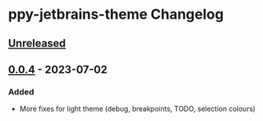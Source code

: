 <!-- Keep a Changelog guide -> https://keepachangelog.com -->

# ppy-jetbrains-theme Changelog

## [Unreleased]

## [0.0.4] - 2023-07-02

### Added
- More fixes for light theme (debug, breakpoints, TODO, selection colours)

[Unreleased]: https://github.com/peppy/ppy-jetbrains-theme/compare/v0.0.4...HEAD
[0.0.4]: https://github.com/peppy/ppy-jetbrains-theme/commits/v0.0.4
